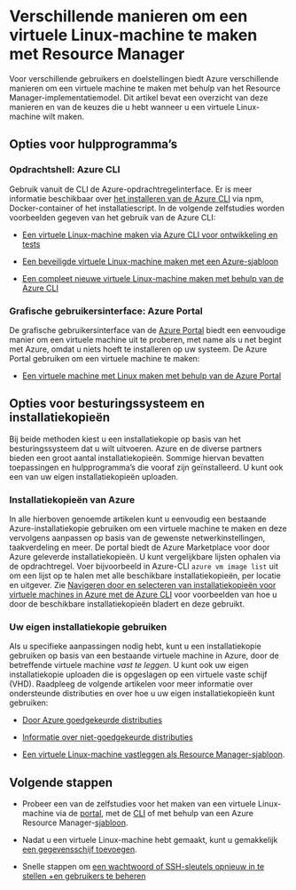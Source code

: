 <properties
    pageTitle="Verschillende manieren om een virtuele Linux-machine te maken | Microsoft Azure"
    description="Dit artikel biedt een overzicht van de verschillende manieren voor het maken van een virtuele Linux-machine in Azure, evenals koppelingen voor verdere instructies."
    services="virtual-machines-linux"
    documentationCenter=""
    authors="iainfoulds"
    manager="timlt"
    editor=""
    tags="azure-resource-manager"/>

<tags
    ms.service="virtual-machines-linux"
    ms.devlang="na"
    ms.topic="get-started-article"
    ms.tgt_pltfrm="vm-linux"
    ms.workload="infrastructure-services"
    ms.date="04/12/2016"
    ms.author="iainfou"/>

# Verschillende manieren om een virtuele Linux-machine te maken met Resource Manager

Voor verschillende gebruikers en doelstellingen biedt Azure verschillende manieren om een virtuele machine te maken met behulp van het Resource Manager-implementatiemodel. Dit artikel bevat een overzicht van deze manieren en van de keuzes die u hebt wanneer u een virtuele Linux-machine wilt maken.

## Opties voor hulpprogramma’s

### Opdrachtshell: Azure CLI 

Gebruik vanuit de CLI de Azure-opdrachtregelinterface. Er is meer informatie beschikbaar over [het installeren van de Azure CLI](../xplat-cli-install.md) via npm, Docker-container of het installatiescript. In de volgende zelfstudies worden voorbeelden gegeven van het gebruik van de Azure CLI:

* [Een virtuele Linux-machine maken via Azure CLI voor ontwikkeling en tests](virtual-machines-linux-quick-create-cli.md) 

* [Een beveiligde virtuele Linux-machine maken met een Azure-sjabloon](virtual-machines-linux-create-ssh-secured-vm-from-template.md)

* [Een compleet nieuwe virtuele Linux-machine maken met behulp van de Azure CLI](virtual-machines-linux-create-cli-complete.md)

### Grafische gebruikersinterface: Azure Portal

De grafische gebruikersinterface van de [Azure Portal](https://portal.azure.com) biedt een eenvoudige manier om een virtuele machine uit te proberen, met name als u net begint met Azure, omdat u niets hoeft te installeren op uw systeem. De Azure Portal gebruiken om een virtuele machine te maken:

* [Een virtuele machine met Linux maken met behulp van de Azure Portal](virtual-machines-linux-quick-create-portal.md) 

## Opties voor besturingssysteem en installatiekopieën

Bij beide methoden kiest u een installatiekopie op basis van het besturingssysteem dat u wilt uitvoeren. Azure en de diverse partners bieden een groot aantal installatiekopieën. Sommige hiervan bevatten toepassingen en hulpprogramma’s die vooraf zijn geïnstalleerd. U kunt ook een van uw eigen installatiekopieën uploaden.

### Installatiekopieën van Azure

In alle hierboven genoemde artikelen kunt u eenvoudig een bestaande Azure-installatiekopie gebruiken om een virtuele machine te maken en deze vervolgens aanpassen op basis van de gewenste netwerkinstellingen, taakverdeling en meer. De portal biedt de Azure Marketplace voor door Azure geleverde installatiekopieën. U kunt vergelijkbare lijsten ophalen via de opdrachtregel. Voer bijvoorbeeld in Azure-CLI `azure vm image list` uit om een lijst op te halen met alle beschikbare installatiekopieën, per locatie en uitgever. Zie [Navigeren door en selecteren van installatiekopieën voor virtuele machines in Azure met de Azure CLI](virtual-machines-linux-cli-ps-findimage.md) voor voorbeelden van hoe u door de beschikbare installatiekopieën bladert en deze gebruikt.

### Uw eigen installatiekopie gebruiken

Als u specifieke aanpassingen nodig hebt, kunt u een installatiekopie gebruiken op basis van een bestaande virtuele machine in Azure, door de betreffende virtuele machine *vast te leggen*. U kunt ook uw eigen installatiekopie uploaden die is opgeslagen op een virtuele vaste schijf (VHD). Raadpleeg de volgende artikelen voor meer informatie over ondersteunde distributies en over hoe u uw eigen installatiekopieën kunt gebruiken:

* [Door Azure goedgekeurde distributies](virtual-machines-linux-endorsed-distros.md)

* [Informatie over niet-goedgekeurde distributies](virtual-machines-linux-create-upload-generic.md)

* [Een virtuele Linux-machine vastleggen als Resource Manager-sjabloon](virtual-machines-linux-capture-image.md). 

## Volgende stappen

* Probeer een van de zelfstudies voor het maken van een virtuele Linux-machine via de [portal](virtual-machines-linux-quick-create-portal.md), met de [CLI](virtual-machines-linux-quick-create-cli.md) of met behulp van een Azure Resource Manager-[sjabloon](virtual-machines-linux-cli-deploy-templates.md).

* Nadat u een virtuele Linux-machine hebt gemaakt, kunt u gemakkelijk [een gegevensschijf toevoegen](virtual-machines-linux-add-disk.md).

* Snelle stappen om [een wachtwoord of SSH-sleutels opnieuw in te stellen +en gebruikers te beheren](virtual-machines-linux-using-vmaccess-extension.md)



<!--HONumber=Jun16_HO2-->


